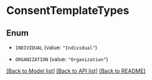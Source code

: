 # ConsentTemplateTypes

## Enum


* `INDIVIDUAL` (value: `"Individual"`)

* `ORGANIZATION` (value: `"Organization"`)


[[Back to Model list]](../README.md#documentation-for-models) [[Back to API list]](../README.md#documentation-for-api-endpoints) [[Back to README]](../README.md)


